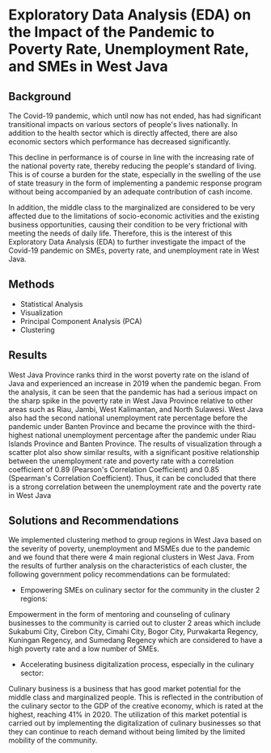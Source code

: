 # Exploratory Data Analysis (EDA) on the Impact of the Pandemic to Poverty Rate, Unemployment Rate, and SMEs in West Java

## Background

The Covid-19 pandemic, which until now has not ended, has had significant transitional impacts on various sectors of people's lives nationally. In addition to the health sector which is directly affected, there are also economic sectors which performance has decreased significantly.

This decline in performance is of course in line with the increasing rate of the national poverty rate, thereby reducing the people's standard of living. This is of course a burden for the state, especially in the swelling of the use of state treasury in the form of implementing a pandemic response program without being accompanied by an adequate contribution of cash income.

In addition, the middle class to the marginalized are considered to be very affected due to the limitations of socio-economic activities and the existing business opportunities, causing their condition to be very frictional with meeting the needs of daily life. Therefore, this is the interest of this Exploratory Data Analysis (EDA) to further investigate the impact of the Covid-19 pandemic on SMEs, poverty rate, and unemployment rate in West Java.

## Methods

- Statistical Analysis
- Visualization
- Principal Component Analysis (PCA)
- Clustering

## Results

West Java Province ranks third in the worst poverty rate on the island of Java and experienced an increase in 2019 when the pandemic began. From the analysis, it can be seen that the pandemic has had a serious impact on the sharp spike in the poverty rate in West Java Province relative to other areas such as Riau, Jambi, West Kalimantan, and North Sulawesi. West Java also had the second national unemployment rate percentage before the pandemic under Banten Province and became the province with the third-highest national unemployment percentage after the pandemic under Riau Islands Province and Banten Province. The results of visualization through a scatter plot also show similar results, with a significant positive relationship between the unemployment rate and poverty rate with a correlation coefficient of 0.89 (Pearson's Correlation Coefficient) and 0.85 (Spearman's Correlation Coefficient). Thus, it can be concluded that there is a strong correlation between the unemployment rate and the poverty rate in West Java

## Solutions and Recommendations

We implemented clustering method to group regions in West Java based on the severity of poverty, unemployment and MSMEs due to the pandemic and we found that there were 4 main regional clusters in West Java. From the results of further analysis on the characteristics of each cluster, the following government policy recommendations can be formulated:

- Empowering SMEs on culinary sector for the community in the cluster 2 regions: 

Empowerment in the form of mentoring and counseling of culinary businesses to the community is carried out to cluster 2 areas which include Sukabumi City, Cirebon City, Cimahi City, Bogor City, Purwakarta Regency, Kuningan Regency, and Sumedang Regency which are considered to have a high poverty rate and a low number of SMEs.
- Accelerating business digitalization process, especially in the culinary sector: 

Culinary business is a business that has good market potential for the middle class and marginalized people. This is reflected in the contribution of the culinary sector to the GDP of the creative economy, which is rated at the highest, reaching 41% in 2020. The utilization of this market potential is carried out by implementing the digitalization of culinary businesses so that they can continue to reach demand without being limited by the limited mobility of the community.

